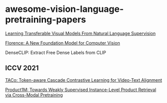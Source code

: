 # awesome-vision-language-pretraining-papers

[Learning Transferable Visual Models From Natural Language Supervision](https://arxiv.org/pdf/2103.00020.pdf) 

[Florence: A New Foundation Model for Computer Vision](https://arxiv.org/pdf/2111.11432.pdf)

DenseCLIP: Extract Free Dense Labels from CLIP

## ICCV 2021

[TACo: Token-aware Cascade Contrastive Learning for Video-Text Alignment](https://openaccess.thecvf.com/content/ICCV2021/papers/Yang_TACo_Token-Aware_Cascade_Contrastive_Learning_for_Video-Text_Alignment_ICCV_2021_paper.pdf)

[Product1M: Towards Weakly Supervised Instance-Level Product Retrieval
via Cross-Modal Pretraining](https://openaccess.thecvf.com/content/ICCV2021/papers/Zhan_Product1M_Towards_Weakly_Supervised_Instance-Level_Product_Retrieval_via_Cross-Modal_Pretraining_ICCV_2021_paper.pdf)

